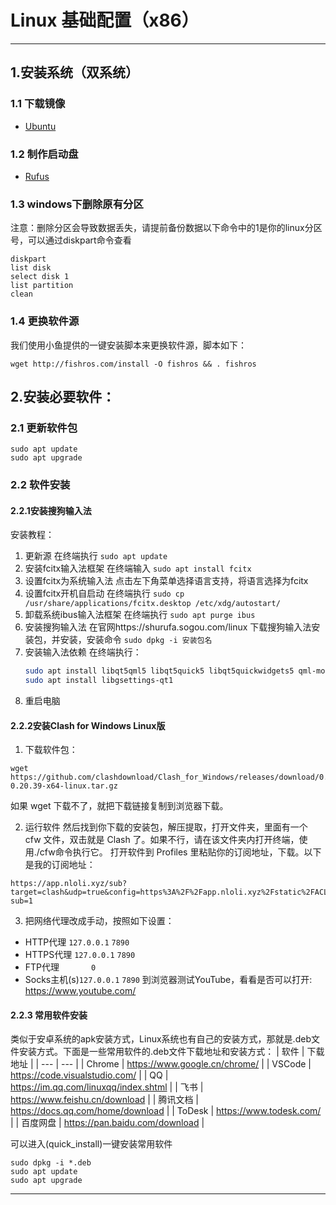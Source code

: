 # Linux 基础配置（x86）
---
## 1.安装系统（双系统）
### 1.1 下载镜像
- [Ubuntu](https://ubuntu.com/download/desktop)
### 1.2 制作启动盘
- [Rufus](https://rufus.ie/)
### 1.3 windows下删除原有分区
注意：删除分区会导致数据丢失，请提前备份数据以下命令中的1是你的linux分区号，可以通过diskpart命令查看
```shell
diskpart
list disk
select disk 1
list partition
clean
```
### 1.4 更换软件源
我们使用小鱼提供的一键安装脚本来更换软件源，脚本如下：
```shell
wget http://fishros.com/install -O fishros && . fishros
```
## 2.安装必要软件：
### 2.1 更新软件包
```shell
sudo apt update
sudo apt upgrade
```
### 2.2 软件安装
#### 2.2.1安装搜狗输入法
安装教程：
1. 更新源
   在终端执行 `sudo apt update`
2. 安装fcitx输入法框架
   在终端输入 `sudo apt install fcitx`
3. 设置fcitx为系统输入法
   点击左下角菜单选择语言支持，将语言选择为fcitx
4. 设置fcitx开机自启动
   在终端执行 `sudo cp /usr/share/applications/fcitx.desktop /etc/xdg/autostart/`
5. 卸载系统ibus输入法框架
   在终端执行 `sudo apt purge ibus`
6. 安装搜狗输入法
   在官网https://shurufa.sogou.com/linux 下载搜狗输入法安装包，并安装，安装命令 `sudo dpkg -i 安装包名`
7. 安装输入法依赖
      在终端执行：
      ```bash
      sudo apt install libqt5qml5 libqt5quick5 libqt5quickwidgets5 qml-module-qtquick2
      sudo apt install libgsettings-qt1
      ```
8. 重启电脑
   
#### 2.2.2安装Clash for Windows Linux版
1. 下载软件包：
```shell
wget https://github.com/clashdownload/Clash_for_Windows/releases/download/0.20.39/Clash.for.Windows-0.20.39-x64-linux.tar.gz
```
如果 wget 下载不了，就把下载链接复制到浏览器下载。

2. 运行软件
然后找到你下载的安装包，解压提取，打开文件夹，里面有一个 cfw 文件，双击就是 Clash 了。如果不行，请在该文件夹内打开终端，使用./cfw命令执行它。
打开软件到 Profiles 里粘贴你的订阅地址，下载。以下是我的订阅地址：
```
https://app.nloli.xyz/sub?target=clash&udp=true&config=https%3A%2F%2Fapp.nloli.xyz%2Fstatic%2FACL4SSR_Online.ini&exclude=GAME&emoji=true&filename=Paoluz_Cat4SSR&new_name=true&url=https://rss.paoluz.xyz/link/pm9aCJt3mg8WsIuu?sub=1
```
3. 把网络代理改成手动，按照如下设置：
- HTTP代理 `127.0.0.1` `7890`
- HTTPS代理 `127.0.0.1` `7890`
- FTP代理 `      ` `0`
- Socks主机(s)`127.0.0.1` `7890`
到浏览器测试YouTube，看看是否可以打开: https://www.youtube.com/



#### 2.2.3 常用软件安装
类似于安卓系统的apk安装方式，Linux系统也有自己的安装方式，那就是.deb文件安装方式。下面是一些常用软件的.deb文件下载地址和安装方式：
| 软件 | 下载地址 |
| --- | --- |
| Chrome | https://www.google.cn/chrome/ |
| VSCode | https://code.visualstudio.com/ |
| QQ | https://im.qq.com/linuxqq/index.shtml |
| 飞书 | https://www.feishu.cn/download |
| 腾讯文档 | https://docs.qq.com/home/download |
| ToDesk | https://www.todesk.com/ |
| 百度网盘 | https://pan.baidu.com/download |

可以进入(quick_install)一键安装常用软件
```shell
sudo dpkg -i *.deb
sudo apt update
sudo apt upgrade
```
---
